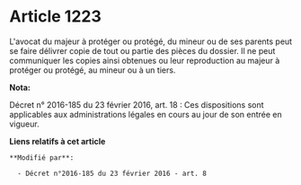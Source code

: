 # Article 1223

L'avocat du majeur à protéger ou protégé, du mineur ou de ses parents peut se faire délivrer copie de tout ou partie des
pièces du dossier. Il ne peut communiquer les copies ainsi obtenues ou leur reproduction au majeur à protéger ou protégé, au
mineur ou à un tiers.

**Nota:**

Décret n° 2016-185 du 23 février 2016, art. 18 : Ces dispositions sont applicables aux administrations légales en cours au
jour de son entrée en vigueur.

**Liens relatifs à cet article**

	**Modifié par**:

	  - Décret n°2016-185 du 23 février 2016 - art. 8
